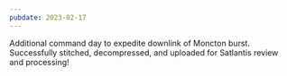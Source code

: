 ```yaml
---
pubdate: 2023-02-17
---
```


Additional command day to expedite downlink of Moncton burst.  Successfully stitched, decompressed, and uploaded for Satlantis review and processing!